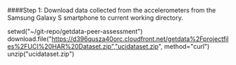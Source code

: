 ####Step 1: Download data collected from the accelerometers from the Samsung Galaxy S smartphone to current working directory.

  setwd("~/git-repo/getdata-peer-assessment")
  download.file("https://d396qusza40orc.cloudfront.net/getdata%2Fprojectfiles%2FUCI%20HAR%20Dataset.zip","ucidataset.zip", method="curl")
  unzip("ucidataset.zip")
  
  
